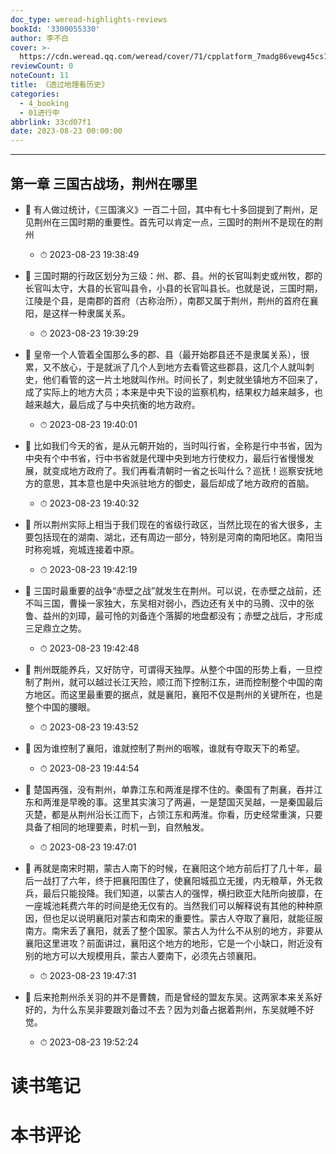 ```yaml
---
doc_type: weread-highlights-reviews
bookId: '3300055330'
author: 李不白
cover: >-
  https://cdn.weread.qq.com/weread/cover/71/cpplatform_7madg86vewg45cs1qlqnyp/t7_cpplatform_7madg86vewg45cs1qlqnyp1681376091.jpg
reviewCount: 0
noteCount: 11
title: 《透过地理看历史》
categories:
  - 4_booking
  - 01进行中
abbrlink: 33cd07f1
date: 2023-08-23 00:00:00
---
```


---


## 第一章 三国古战场，荆州在哪里


- 📌 有人做过统计，《三国演义》一百二十回，其中有七十多回提到了荆州，足见荆州在三国时期的重要性。首先可以肯定一点，三国时的荆州不是现在的荆州 
    - ⏱ 2023-08-23 19:38:49 

- 📌 三国时期的行政区划分为三级：州、郡、县。州的长官叫刺史或州牧，郡的长官叫太守，大县的长官叫县令，小县的长官叫县长。也就是说，三国时期，江陵是个县，是南郡的首府（古称治所），南郡又属于荆州，荆州的首府在襄阳，是这样一种隶属关系。 
    - ⏱ 2023-08-23 19:39:29 

- 📌 皇帝一个人管着全国那么多的郡、县（最开始郡县还不是隶属关系），很累，又不放心，于是就派了几个人到地方去看管这些郡县，这几个人就叫刺史，他们看管的这一片土地就叫作州。时间长了，刺史就坐镇地方不回来了，成了实际上的地方大员；本来是中央下设的监察机构，结果权力越来越多，也越来越大，最后成了与中央抗衡的地方政府。 
    - ⏱ 2023-08-23 19:40:01 

- 📌 比如我们今天的省，是从元朝开始的，当时叫行省，全称是行中书省，因为中央有个中书省，行中书省就是代理中央到地方行使权力，最后行省慢慢发展，就变成地方政府了。我们再看清朝时一省之长叫什么？巡抚！巡察安抚地方的意思，其本意也是中央派驻地方的御史，最后却成了地方政府的首脑。 
    - ⏱ 2023-08-23 19:40:32 

- 📌 所以荆州实际上相当于我们现在的省级行政区，当然比现在的省大很多，主要包括现在的湖南、湖北，还有周边一部分，特别是河南的南阳地区。南阳当时称宛城，宛城连接着中原。 
    - ⏱ 2023-08-23 19:42:19 

- 📌 三国时最重要的战争“赤壁之战”就发生在荆州。可以说，在赤壁之战前，还不叫三国，曹操一家独大，东吴相对弱小，西边还有关中的马腾、汉中的张鲁、益州的刘璋，最可怜的刘备连个落脚的地盘都没有；赤壁之战后，才形成三足鼎立之势。 
    - ⏱ 2023-08-23 19:42:48 

- 📌 荆州既能养兵，又好防守，可谓得天独厚。从整个中国的形势上看，一旦控制了荆州，就可以越过长江天险，顺江而下控制江东，进而控制整个中国的南方地区。而这里最重要的据点，就是襄阳，襄阳不仅是荆州的关键所在，也是整个中国的腰眼。 
    - ⏱ 2023-08-23 19:43:52 

- 📌 因为谁控制了襄阳，谁就控制了荆州的咽喉，谁就有夺取天下的希望。 
    - ⏱ 2023-08-23 19:44:54 

- 📌 楚国再强，没有荆州，单靠江东和两淮是撑不住的。秦国有了荆襄，吞并江东和两淮是早晚的事。这里其实演习了两遍，一是楚国灭吴越，一是秦国最后灭楚，都是从荆州沿长江而下，占领江东和两淮。你看，历史经常重演，只要具备了相同的地理要素，时机一到，自然触发。 
    - ⏱ 2023-08-23 19:47:01 

- 📌 再就是南宋时期，蒙古人南下的时候，在襄阳这个地方前后打了几十年，最后一战打了六年，终于把襄阳围住了，使襄阳城孤立无援，内无粮草，外无救兵，最后只能投降。我们知道，以蒙古人的强悍，横扫欧亚大陆所向披靡，在一座城池耗费六年的时间是绝无仅有的。当然我们可以解释说有其他的种种原因，但也足以说明襄阳对蒙古和南宋的重要性。蒙古人夺取了襄阳，就能征服南方。南宋丢了襄阳，就丢了整个国家。蒙古人为什么不从别的地方，非要从襄阳这里进攻？前面讲过，襄阳这个地方的地形，它是一个小缺口，附近没有别的地方可以大规模用兵，蒙古人要南下，必须先占领襄阳。 
    - ⏱ 2023-08-23 19:47:31 

- 📌 后来抢荆州杀关羽的并不是曹魏，而是曾经的盟友东吴。这两家本来关系好好的，为什么东吴非要跟刘备过不去？因为刘备占据着荆州，东吴就睡不好觉。 
    - ⏱ 2023-08-23 19:52:24 

# 读书笔记


# 本书评论
